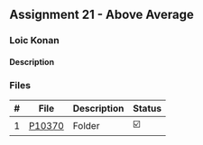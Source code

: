 ## Assignment 21 - Above Average 

### Loic Konan

#### Description

> 

### Files

|   #   | File     | Description | Status                  |
| :---: | -------- | ----------- | ----------------------- |
|   1   | [P10370](./P10370) | Folder      | :ballot_box_with_check: |
